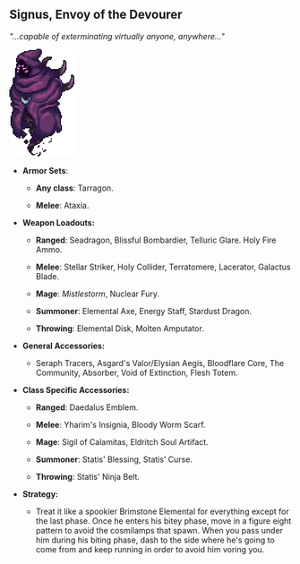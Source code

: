 ## Signus, Envoy of the Devourer

*"...capable of exterminating virtually anyone, anywhere…"*

![image alt text](../public/BMbpD6rCZ1qoniF20u7H2A_img_67.png)

* **Armor Sets**:

    * **Any class**: Tarragon.

    * **Melee**: Ataxia.

* **Weapon Loadouts:**

    * **Ranged**: Seadragon, Blissful Bombardier, Telluric Glare. Holy Fire Ammo.

    * **Melee**: Stellar Striker, Holy Collider, Terratomere, Lacerator, Galactus Blade.

    * **Mage**: *Mistlestorm*, Nuclear Fury.

    * **Summoner**: Elemental Axe, Energy Staff, Stardust Dragon.

    * **Throwing**: Elemental Disk, Molten Amputator.

* **General Accessories:**

    * Seraph Tracers, Asgard's Valor/Elysian Aegis, Bloodflare Core, The Community, Absorber, Void of Extinction, Flesh Totem.

* **Class Specific Accessories:**

    * **Ranged**: Daedalus Emblem.

    * **Melee**: Yharim's Insignia, Bloody Worm Scarf.

    * **Mage**: Sigil of Calamitas, Eldritch Soul Artifact.

    * **Summoner**: Statis' Blessing, Statis’ Curse.

    * **Throwing**: Statis' Ninja Belt.

* **Strategy:**

    * Treat it like a spookier Brimstone Elemental for everything except for the last phase. Once he enters his bitey phase, move in a figure eight pattern to avoid the cosmilamps that spawn. When you pass under him during his biting phase, dash to the side where he's going to come from and keep running in order to avoid him voring you.

<div align="center"<iframe width="620" height="315" src="https://www.youtube.com/embed/VrjOv6PgxNc" frameborder="0" allowfullscreen></iframe></div>
